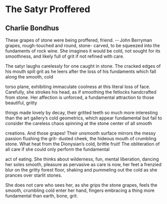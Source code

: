 # The Satyr Proffered
## Charlie Bondhus
These grapes of stone were being proffered, friend.
-- John Berryman
grapes, rough-touched and round, stone-
carved, to be squeezed into the fundaments
of rock wine. She imagines it would be cold,
not sought for its smoothness,
and likely full of grit
if not refined with care.

The satyr laughs carelessly
for one caught in stone.
The cracked edges of his mouth spill grit
as he leers after the loss of his fundaments
which fall along the smooth,
cold

torso plane, exhibiting immaculate coolness
at this literal loss of face. Carefully,
she strokes his head, as if smoothing
the fetlocks handcrafted from stone.
Her affection is unforced, a fundamental
attraction to those beautiful, gritty

things made lovely by decay, their gritted
teeth so much more interesting than the art gallery’s cold
geometrics, which appear fundamental
but fail to consider the careless
chaos spinning at the stone
center of all smooth

creations. And those grapes! Their unsmooth
surface mirrors the messy passion flushing the grit-
dusted cheek, the hideous mouth of crumbling stone.
What heat from the Dionysian’s cold,
brittle fruit! The obliteration of all care
if she could only perform the fundamental

act of eating. She thinks about wilderness, fun, mental
liberation, dancing her soles smooth,
pleasure as pervasive as care
is now, her feet a frenzied blur on the gritty
forest floor, shaking and pummeling out the cold
as she prances over starlit stones.

She does not care who sees her, as she grips the stone
grapes, feels the smooth, crumbling cold
enter her hand, fingers embracing a thing more fundamental than earth, bone,
grit.